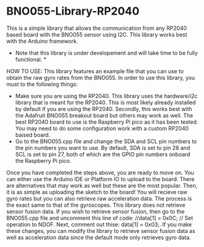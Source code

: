 # BNO055-Library-RP2040
This is a simple library that allows the communication from any RP2040 based board with the BNO055 sensor using I2C. This library
works best with the Arduino framework.

* Note that this library is under developement and will take time to be fully functional. *

HOW TO USE:
This library features an example file that you can use to obtain the raw gyro rates from the BNO055. In order to use this library, 
you must to the following things:
- Make sure you are using the RP2040. This library uses the hardware/i2c library that is meant for the RP2040. 
  This is most likely already installed by default if you are using the RP2040. Secondly, this works best with the Adafruit BNO055
  breakout board but others may work as well. The best RP2040 board to use is the Raspberry Pi pico as it has been tested. 
  You may need to do some configuration work with a custom RP2040 baised board.
- Go to the BNO055.cpp file and change the SDA and SCL pin numbers to the pin numbers you want to use. 
  By default, SDA is set to pin 26 and SCL is set to pin 27, both of which are the GPIO pin numbers onboard the Raspberry Pi pico.
  
Once you have completed the steps above, you are ready to move on. You can either use the Arduino IDE or Platform IO to upload to the board. 
There are alternatives that may work as well but these are the most popular. Then, it is as simple as uploading the sketch to the board!
You will recieve raw gyro rates but you can also retrieve raw acceleration data. The process is the exact same to that of the gyroscopes.
This library does not retrieve sensor fusion data. If you wish to retrieve sensor fusion, then go to the BNO055.cpp file and uncomment 
this line of code:  //data[1] = 0x0C; // Set operation to NDOF. Next, comment out thise: data[1] = 0x03;. If you make these changes, 
you can modify the library to retrieve sensor fusion data as well as acceleration data since the default mode only retrieves gyro data.


  

